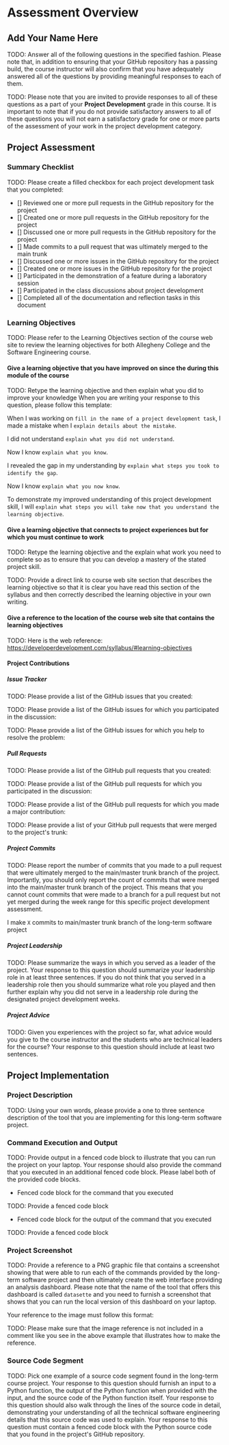 # Assessment Overview

## Add Your Name Here

TODO: Answer all of the following questions in the specified fashion. Please
note that, in addition to ensuring that your GitHub repository has a passing
build, the course instructor will also confirm that you have adequately answered
all of the questions by providing meaningful responses to each of them.

TODO: Please note that you are invited to provide responses to all of these
questions as a part of your **Project Development** grade in this course.
It is important to note that if you do not provide satisfactory answers to all
of these questions you will not earn a satisfactory grade for one or more parts
of the assessment of your work in the project development category.

## Project Assessment

### Summary Checklist

TODO: Please create a filled checkbox for each project development task that you completed:

- [] Reviewed one or more pull requests in the GitHub repository for the project
- [] Created one or more pull requests in the GitHub repository for the project
- [] Discussed one or more pull requests in the GitHub repository for the project
- [] Made commits to a pull request that was ultimately merged to the main trunk
- [] Discussed one or more issues in the GitHub repository for the project
- [] Created one or more issues in the GitHub repository for the project
- [] Participated in the demonstration of a feature during a laboratory session
- [] Participated in the class discussions about project development
- [] Completed all of the documentation and reflection tasks in this document

### Learning Objectives

TODO: Please refer to the Learning Objectives section of the course web site to review
the learning objectives for both Allegheny College and the Software Engineering course.

#### Give a learning objective that you have improved on since the during this module of the course

TODO: Retype the learning objective and then explain what you did to improve your knowledge
When you are writing your response to this question, please follow this template:

When I was working on `fill in the name of a project development task`, I
made a mistake when I `explain details about the mistake`.

I did not understand `explain what you did not understand`.

Now I know `explain what you know`.

I revealed the gap in my understanding by `explain what steps you took to
identify the gap`.

Now I know `explain what you now know`.

To demonstrate my improved understanding of this project development skill, I will
`explain what steps you will take now that you understand the learning
objective`.

#### Give a learning objective that connects to project experiences but for which you must continue to work

TODO: Retype the learning objective and the explain what work you need to
complete so as to ensure that you can develop a mastery of the stated project skill.

TODO: Provide a direct link to course web site section that describes the learning
objective so that it is clear you have read this section of the syllabus and
then correctly described the learning objective in your own writing.

#### Give a reference to the location of the course web site that contains the learning objectives

TODO: Here is the web reference: https://developerdevelopment.com/syllabus/#learning-objectives

#### Project Contributions

##### Issue Tracker

TODO: Please provide a list of the GitHub issues that you created:


TODO: Please provide a list of the GitHub issues for which you participated in the discussion:


TODO: Please provide a list of the GitHub issues for which you help to resolve the problem:


##### Pull Requests

TODO: Please provide a list of the GitHub pull requests that you created:


TODO: Please provide a list of the GitHub pull requests for which you participated in the discussion:


TODO: Please provide a list of the GitHub pull requests for which you made a major contribution:


TODO: Please provide a list of your GitHub pull requests that were merged to the project's trunk:


##### Project Commits

TODO: Please report the number of commits that you made to a pull request that
were ultimately merged to the main/master trunk branch of the project.
Importantly, you should only report the count of commits that were merged into
the main/master trunk branch of the project. This means that you cannot count
commits that were made to a branch for a pull request but not yet merged during
the week range for this specific project development assessment.

I make `X` commits to main/master trunk branch of the long-term software project

##### Project Leadership

TODO: Please summarize the ways in which you served as a leader of the project.
Your response to this question should summarize your leadership role in at least
three sentences. If you do not think that you served in a leadership role then
you should summarize what role you played and then further explain why you did
not serve in a leadership role during the designated project development weeks.

##### Project Advice

TODO: Given you experiences with the project so far, what advice would you give
to the course instructor and the students who are technical leaders for the
course? Your response to this question should include at least two sentences.

## Project Implementation

### Project Description

TODO: Using your own words, please provide a one to three sentence description
of the tool that you are implementing for this long-term software project.

### Command Execution and Output

TODO: Provide output in a fenced code block to illustrate that you can run the project
on your laptop. Your response should also provide the command that you executed
in an additional fenced code block. Please label both of the provided code blocks.

- Fenced code block for the command that you executed

TODO: Provide a fenced code block

- Fenced code block for the output of the command that you executed

TODO: Provide a fenced code block

### Project Screenshot

TODO: Provide a reference to a PNG graphic file that contains a screenshot
showing that were able to run each of the commands provided by the long-term
software project and then ultimately create the web interface providing an
analysis dashboard. Please note that the name of the tool that offers this
dashboard is called `datasette` and you need to furnish a screenshot that shows
that you can run the local version of this dashboard on your laptop.

Your reference to the image must follow this format:

<!-- ![<The alternate label "Datasette Screenshot">](<path to the file called datasette_screenshot.png>) -->

TODO: Please make sure that the image reference is not included in a comment like you
see in the above example that illustrates how to make the reference.

### Source Code Segment

TODO: Pick one example of a source code segment found in the long-term course project.
Your response to this question should furnish an input to a Python function, the
output of the Python function when provided with the input, and the source code
of the Python function itself. Your response to this question should also walk
through the lines of the source code in detail, demonstrating your understanding
of all the technical software engineering details that this source code was used
to explain. Your response to this question must contain a fenced code block with
the Python source code that you found in the project's GitHub repository.

